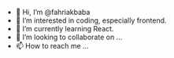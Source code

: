- 👋 Hi, I’m @fahriakbaba
- 👀 I’m interested in coding, especially frontend.
- 🌱 I’m currently learning React.
- 💞️ I’m looking to collaborate on ...
- 📫 How to reach me ...

<!---
fahriakbaba/fahriakbaba is a ✨ special ✨ repository because its `README.md` (this file) appears on your GitHub profile.
You can click the Preview link to take a look at your changes.
--->
